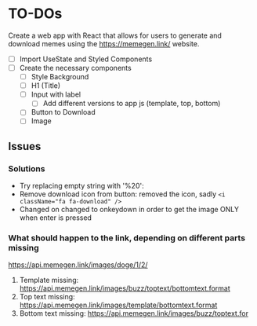 # TO-DOs

Create a web app with React that allows for users to generate and download memes using the https://memegen.link/ website.

- [ ] Import UseState and Styled Components
- [ ] Create the necessary components
  - [ ] Style Background
  - [ ] H1 (Title)
  - [ ] Input with label
    - [ ] Add different versions to app js (template, top, bottom)
  - [ ] Button to Download
  - [ ] Image

## Issues

### Solutions

- Try replacing empty string with '%20':
- Remove download icon from button: removed the icon, sadly `<i className="fa fa-download" />`
- Changed on changed to onkeydown in order to get the image ONLY when enter is pressed

### What should happen to the link, depending on different parts missing

https://api.memegen.link/images/doge/1/2/

1. Template missing: https://api.memegen.link/images/buzz/toptext/bottomtext.format
2. Top text missing: https://api.memegen.link/images/template/bottomtext.format
3. Bottom text missing: https://api.memegen.link/images/buzz/toptext.for
